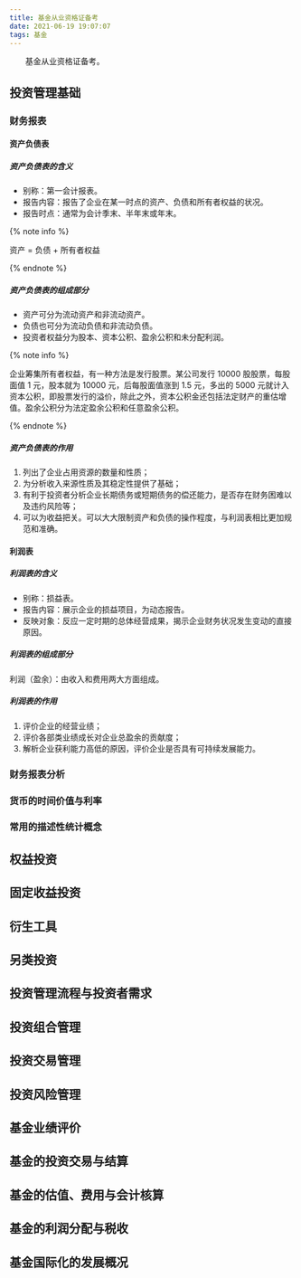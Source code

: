 ```yaml
---
title: 基金从业资格证备考
date: 2021-06-19 19:07:07
tags: 基金
---
```


　　基金从业资格证备考。

<!-- more -->

## 投资管理基础

### 财务报表

#### 资产负债表

##### 资产负债表的含义

- 别称：第一会计报表。
- 报告内容：报告了企业在某一时点的资产、负债和所有者权益的状况。
- 报告时点：通常为会计季末、半年末或年末。

{% note info %}

资产 = 负债 + 所有者权益

{% endnote %}

##### 资产负债表的组成部分

- 资产可分为流动资产和非流动资产。
- 负债也可分为流动负债和非流动负债。
- 投资者权益分为股本、资本公积、盈余公积和未分配利润。

{% note info %}

企业筹集所有者权益，有一种方法是发行股票。某公司发行 10000 股股票，每股面值 1 元，股本就为 10000 元，后每股面值涨到 1.5 元，多出的 5000 元就计入资本公积，即股票发行的溢价，除此之外，资本公积金还包括法定财产的重估增值。盈余公积分为法定盈余公积和任意盈余公积。

{% endnote %}

##### 资产负债表的作用

1. 列出了企业占用资源的数量和性质；
2. 为分析收入来源性质及其稳定性提供了基础；
3. 有利于投资者分析企业长期债务或短期债务的偿还能力，是否存在财务困难以及违约风险等；
4. 可以为收益把关。可以大大限制资产和负债的操作程度，与利润表相比更加规范和准确。

#### 利润表

##### 利润表的含义

- 别称：损益表。
- 报告内容：展示企业的损益项目，为动态报告。
- 反映对象：反应一定时期的总体经营成果，揭示企业财务状况发生变动的直接原因。

##### 利润表的组成部分

利润（盈余）：由收入和费用两大方面组成。

##### 利润表的作用

1. 评价企业的经营业绩；
2. 评价各部类业绩成长对企业总盈余的贡献度；
3. 解析企业获利能力高低的原因，评价企业是否具有可持续发展能力。

### 财务报表分析

### 货币的时间价值与利率

### 常用的描述性统计概念

## 权益投资

## 固定收益投资

## 衍生工具

## 另类投资

## 投资管理流程与投资者需求

## 投资组合管理

## 投资交易管理

## 投资风险管理

## 基金业绩评价

## 基金的投资交易与结算

## 基金的估值、费用与会计核算

## 基金的利润分配与税收

## 基金国际化的发展概况

